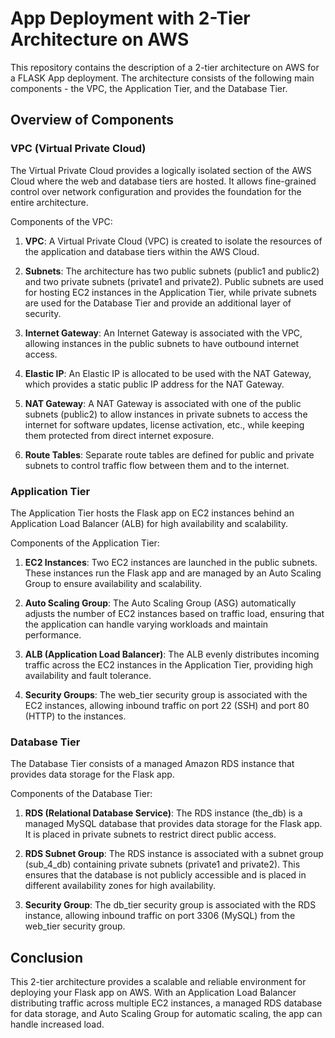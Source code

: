 # App Deployment with 2-Tier Architecture on AWS

This repository contains the description of a 2-tier architecture on AWS for a FLASK App deployment. The architecture consists of the following main components - the VPC, the Application Tier, and the Database Tier.

## Overview of Components

### VPC (Virtual Private Cloud)
The Virtual Private Cloud provides a logically isolated section of the AWS Cloud where the web and database tiers are hosted. It allows fine-grained control over network configuration and provides the foundation for the entire architecture.

Components of the VPC:
1. **VPC**: A Virtual Private Cloud (VPC) is created to isolate the resources of the application and database tiers within the AWS Cloud.

2. **Subnets**: The architecture has two public subnets (public1 and public2) and two private subnets (private1 and private2). Public subnets are used for hosting EC2 instances in the Application Tier, while private subnets are used for the Database Tier and provide an additional layer of security.

3. **Internet Gateway**: An Internet Gateway is associated with the VPC, allowing instances in the public subnets to have outbound internet access.

4. **Elastic IP**: An Elastic IP is allocated to be used with the NAT Gateway, which provides a static public IP address for the NAT Gateway.

5. **NAT Gateway**: A NAT Gateway is associated with one of the public subnets (public2) to allow instances in private subnets to access the internet for software updates, license activation, etc., while keeping them protected from direct internet exposure.

6. **Route Tables**: Separate route tables are defined for public and private subnets to control traffic flow between them and to the internet.

### Application Tier
The Application Tier hosts the Flask app on EC2 instances behind an Application Load Balancer (ALB) for high availability and scalability.

Components of the Application Tier:
1. **EC2 Instances**: Two EC2 instances are launched in the public subnets. These instances run the Flask app and are managed by an Auto Scaling Group to ensure availability and scalability.

2. **Auto Scaling Group**: The Auto Scaling Group (ASG) automatically adjusts the number of EC2 instances based on traffic load, ensuring that the application can handle varying workloads and maintain performance.

3. **ALB (Application Load Balancer)**: The ALB evenly distributes incoming traffic across the EC2 instances in the Application Tier, providing high availability and fault tolerance.

4. **Security Groups**: The web_tier security group is associated with the EC2 instances, allowing inbound traffic on port 22 (SSH) and port 80 (HTTP) to the instances.

### Database Tier
The Database Tier consists of a managed Amazon RDS instance that provides data storage for the Flask app.

Components of the Database Tier:
1. **RDS (Relational Database Service)**: The RDS instance (the_db) is a managed MySQL database that provides data storage for the Flask app. It is placed in private subnets to restrict direct public access.

2. **RDS Subnet Group**: The RDS instance is associated with a subnet group (sub_4_db) containing private subnets (private1 and private2). This ensures that the database is not publicly accessible and is placed in different availability zones for high availability.

3. **Security Group**: The db_tier security group is associated with the RDS instance, allowing inbound traffic on port 3306 (MySQL) from the web_tier security group.

## Conclusion

This 2-tier architecture provides a scalable and reliable environment for deploying your Flask app on AWS. With an Application Load Balancer distributing traffic across multiple EC2 instances, a managed RDS database for data storage, and Auto Scaling Group for automatic scaling, the app can handle increased load.




